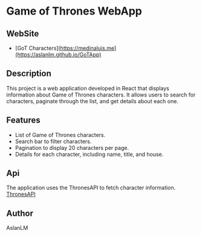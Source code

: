 # Game of Thrones WebApp

## WebSite

- [GoT Characters](https://medinaluis.me](https://aslanlm.github.io/GoTApp)

## Description
This project is a web application developed in React that displays information about Game of Thrones characters. It allows users to search for characters, paginate through the list, and get details about each one.

## Features

- List of Game of Thrones characters.
- Search bar to filter characters.
- Pagination to display 20 characters per page.
- Details for each character, including name, title, and house.

## Api
The application uses the ThronesAPI to fetch character information. [ThronesAPI](https://thronesapi.com/)

## Author
AslanLM 


